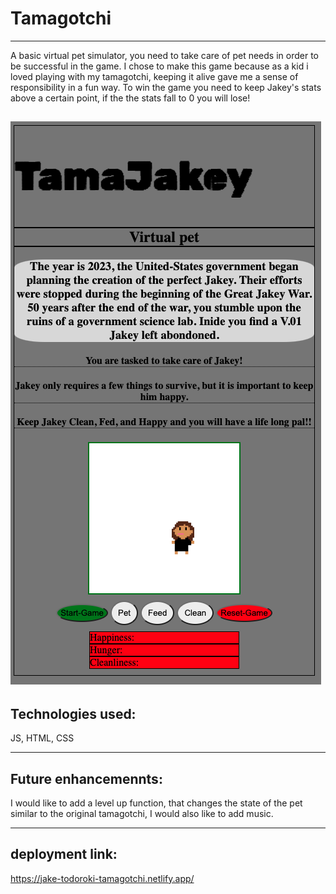# Tamagotchi
---
A basic virtual pet simulator, you need to take care of pet needs in order to be successful in the game. I chose to make this game because as a kid i loved playing with my tamagotchi, keeping it alive gave me a sense of responsibility in a fun way. To win the game you need to keep Jakey's stats above a certain point, if the the stats fall to 0 you will lose!

![alt text](https://github.com/jaketodoroki/tamagotchi/blob/main/Assets/Screenshot%202022-12-23%20at%2010.22.56%20AM.png)
---
## Technologies used: 
JS, HTML, CSS

---
## Future enhancemennts: 
I would like to add a level up function, that changes the state of the pet similar to the original tamagotchi, I would also like to add music.

---
## deployment link: 
https://jake-todoroki-tamagotchi.netlify.app/
